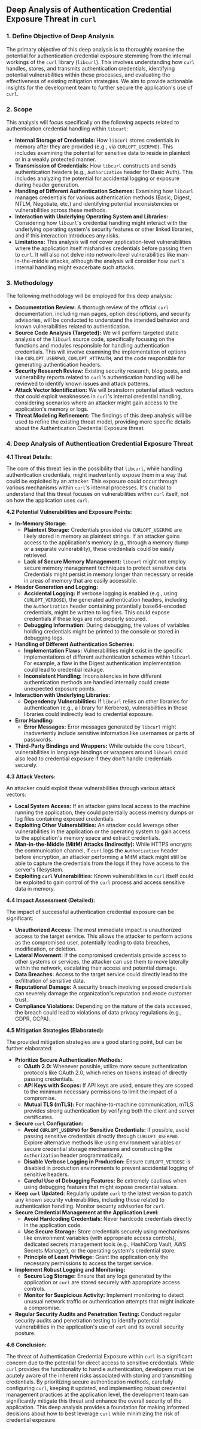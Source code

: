 ## Deep Analysis of Authentication Credential Exposure Threat in `curl`

### 1. Define Objective of Deep Analysis

The primary objective of this deep analysis is to thoroughly examine the potential for authentication credential exposure stemming from the internal workings of the `curl` library (`libcurl`). This involves understanding how `curl` handles, stores, and transmits authentication credentials, identifying potential vulnerabilities within these processes, and evaluating the effectiveness of existing mitigation strategies. We aim to provide actionable insights for the development team to further secure the application's use of `curl`.

### 2. Scope

This analysis will focus specifically on the following aspects related to authentication credential handling within `libcurl`:

*   **Internal Storage of Credentials:** How `libcurl` stores credentials in memory after they are provided (e.g., via `CURLOPT_USERPWD`). This includes examining the potential for sensitive data to reside in plaintext or in a weakly protected manner.
*   **Transmission of Credentials:**  How `libcurl` constructs and sends authentication headers (e.g., `Authorization` header for Basic Auth). This includes analyzing the potential for accidental logging or exposure during header generation.
*   **Handling of Different Authentication Schemes:**  Examining how `libcurl` manages credentials for various authentication methods (Basic, Digest, NTLM, Negotiate, etc.) and identifying potential inconsistencies or vulnerabilities across these methods.
*   **Interaction with Underlying Operating System and Libraries:**  Considering how `libcurl`'s credential handling might interact with the underlying operating system's security features or other linked libraries, and if this interaction introduces any risks.
*   **Limitations:** This analysis will *not* cover application-level vulnerabilities where the application itself mishandles credentials before passing them to `curl`. It will also not delve into network-level vulnerabilities like man-in-the-middle attacks, although the analysis will consider how `curl`'s internal handling might exacerbate such attacks.

### 3. Methodology

The following methodology will be employed for this deep analysis:

*   **Documentation Review:**  A thorough review of the official `curl` documentation, including man pages, option descriptions, and security advisories, will be conducted to understand the intended behavior and known vulnerabilities related to authentication.
*   **Source Code Analysis (Targeted):**  We will perform targeted static analysis of the `libcurl` source code, specifically focusing on the functions and modules responsible for handling authentication credentials. This will involve examining the implementation of options like `CURLOPT_USERPWD`, `CURLOPT_HTTPAUTH`, and the code responsible for generating authentication headers.
*   **Security Research Review:**  Existing security research, blog posts, and vulnerability reports related to `curl`'s authentication handling will be reviewed to identify known issues and attack patterns.
*   **Attack Vector Identification:**  We will brainstorm potential attack vectors that could exploit weaknesses in `curl`'s internal credential handling, considering scenarios where an attacker might gain access to the application's memory or logs.
*   **Threat Modeling Refinement:**  The findings of this deep analysis will be used to refine the existing threat model, providing more specific details about the Authentication Credential Exposure threat.

### 4. Deep Analysis of Authentication Credential Exposure Threat

**4.1 Threat Details:**

The core of this threat lies in the possibility that `libcurl`, while handling authentication credentials, might inadvertently expose them in a way that could be exploited by an attacker. This exposure could occur through various mechanisms within `curl`'s internal processes. It's crucial to understand that this threat focuses on vulnerabilities *within* `curl` itself, not on how the application uses `curl`.

**4.2 Potential Vulnerabilities and Exposure Points:**

*   **In-Memory Storage:**
    *   **Plaintext Storage:**  Credentials provided via `CURLOPT_USERPWD` are likely stored in memory as plaintext strings. If an attacker gains access to the application's memory (e.g., through a memory dump or a separate vulnerability), these credentials could be easily retrieved.
    *   **Lack of Secure Memory Management:**  `libcurl` might not employ secure memory management techniques to protect sensitive data. Credentials might persist in memory longer than necessary or reside in areas of memory that are easily accessible.
*   **Header Generation and Logging:**
    *   **Accidental Logging:**  If verbose logging is enabled (e.g., using `CURLOPT_VERBOSE`), the generated authentication headers, including the `Authorization` header containing potentially base64-encoded credentials, might be written to log files. This could expose credentials if these logs are not properly secured.
    *   **Debugging Information:**  During debugging, the values of variables holding credentials might be printed to the console or stored in debugging logs.
*   **Handling of Different Authentication Schemes:**
    *   **Implementation Flaws:**  Vulnerabilities might exist in the specific implementations of different authentication schemes within `libcurl`. For example, a flaw in the Digest authentication implementation could lead to credential leakage.
    *   **Inconsistent Handling:**  Inconsistencies in how different authentication methods are handled internally could create unexpected exposure points.
*   **Interaction with Underlying Libraries:**
    *   **Dependency Vulnerabilities:** If `libcurl` relies on other libraries for authentication (e.g., a library for Kerberos), vulnerabilities in those libraries could indirectly lead to credential exposure.
*   **Error Handling:**
    *   **Error Messages:**  Error messages generated by `libcurl` might inadvertently include sensitive information like usernames or parts of passwords.
*   **Third-Party Bindings and Wrappers:** While outside the core `libcurl`, vulnerabilities in language bindings or wrappers around `libcurl` could also lead to credential exposure if they don't handle credentials securely.

**4.3 Attack Vectors:**

An attacker could exploit these vulnerabilities through various attack vectors:

*   **Local System Access:** If an attacker gains local access to the machine running the application, they could potentially access memory dumps or log files containing exposed credentials.
*   **Exploiting Other Vulnerabilities:**  An attacker could leverage other vulnerabilities in the application or the operating system to gain access to the application's memory space and extract credentials.
*   **Man-in-the-Middle (MitM) Attacks (Indirectly):** While HTTPS encrypts the communication channel, if `curl` logs the `Authorization` header before encryption, an attacker performing a MitM attack might still be able to capture the credentials from the logs if they have access to the server's filesystem.
*   **Exploiting `curl` Vulnerabilities:**  Known vulnerabilities in `curl` itself could be exploited to gain control of the `curl` process and access sensitive data in memory.

**4.4 Impact Assessment (Detailed):**

The impact of successful authentication credential exposure can be significant:

*   **Unauthorized Access:** The most immediate impact is unauthorized access to the target service. This allows the attacker to perform actions as the compromised user, potentially leading to data breaches, modification, or deletion.
*   **Lateral Movement:** If the compromised credentials provide access to other systems or services, the attacker can use them to move laterally within the network, escalating their access and potential damage.
*   **Data Breaches:**  Access to the target service could directly lead to the exfiltration of sensitive data.
*   **Reputational Damage:**  A security breach involving exposed credentials can severely damage the organization's reputation and erode customer trust.
*   **Compliance Violations:**  Depending on the nature of the data accessed, the breach could lead to violations of data privacy regulations (e.g., GDPR, CCPA).

**4.5 Mitigation Strategies (Elaborated):**

The provided mitigation strategies are a good starting point, but can be further elaborated:

*   **Prioritize Secure Authentication Methods:**
    *   **OAuth 2.0:**  Whenever possible, utilize more secure authentication protocols like OAuth 2.0, which relies on tokens instead of directly passing credentials.
    *   **API Keys with Scopes:**  If API keys are used, ensure they are scoped to the minimum necessary permissions to limit the impact of a compromise.
    *   **Mutual TLS (mTLS):** For machine-to-machine communication, mTLS provides strong authentication by verifying both the client and server certificates.
*   **Secure `curl` Configuration:**
    *   **Avoid `CURLOPT_USERPWD` for Sensitive Credentials:**  If possible, avoid passing sensitive credentials directly through `CURLOPT_USERPWD`. Explore alternative methods like using environment variables or secure credential storage mechanisms and constructing the `Authorization` header programmatically.
    *   **Disable Verbose Logging in Production:** Ensure `CURLOPT_VERBOSE` is disabled in production environments to prevent accidental logging of sensitive headers.
    *   **Careful Use of Debugging Features:**  Be extremely cautious when using debugging features that might expose credential values.
*   **Keep `curl` Updated:** Regularly update `curl` to the latest version to patch any known security vulnerabilities, including those related to authentication handling. Monitor security advisories for `curl`.
*   **Secure Credential Management at the Application Level:**
    *   **Avoid Hardcoding Credentials:** Never hardcode credentials directly in the application code.
    *   **Use Secure Storage:** Store credentials securely using mechanisms like environment variables (with appropriate access controls), dedicated secrets management tools (e.g., HashiCorp Vault, AWS Secrets Manager), or the operating system's credential store.
    *   **Principle of Least Privilege:** Grant the application only the necessary permissions to access the target service.
*   **Implement Robust Logging and Monitoring:**
    *   **Secure Log Storage:** Ensure that any logs generated by the application or `curl` are stored securely with appropriate access controls.
    *   **Monitor for Suspicious Activity:** Implement monitoring to detect unusual network traffic or authentication attempts that might indicate a compromise.
*   **Regular Security Audits and Penetration Testing:** Conduct regular security audits and penetration testing to identify potential vulnerabilities in the application's use of `curl` and its overall security posture.

**4.6 Conclusion:**

The threat of Authentication Credential Exposure within `curl` is a significant concern due to the potential for direct access to sensitive credentials. While `curl` provides the functionality to handle authentication, developers must be acutely aware of the inherent risks associated with storing and transmitting credentials. By prioritizing secure authentication methods, carefully configuring `curl`, keeping it updated, and implementing robust credential management practices at the application level, the development team can significantly mitigate this threat and enhance the overall security of the application. This deep analysis provides a foundation for making informed decisions about how to best leverage `curl` while minimizing the risk of credential exposure.